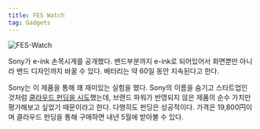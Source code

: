 ```yaml
---
title: FES Watch
tag: Gadgets
---
```

![FES-Watch](https://lh4.googleusercontent.com/--B07ZY11Izg/VH---KomN8I/AAAAAAAAHHA/oYQ7sMxezX0/s800/fes-watch.gif "FES-Watch")

Sony가 e-ink 손목시계를 공개했다. 밴드부분까지 e-ink로 되어있어서 화면뿐만 아니라 밴드 디자인까지 바꿀 수 있다. 배터리는 약 60일 동안 지속된다고 한다.

Sony는 이 제품을 통해 꽤 재미있는 실험을 했다. Sony의 이름을 숨기고 스타트업인 것처럼 [클라우드 펀딩을 시도](https://www.makuake.com/project/feswatchreturns/)했는데, 브랜드 파워가 반영되지 않은 제품의 순수 가치만 평가해보고 싶었기 때문이라고 한다. 다행히도 펀딩은 성공적이다. 가격은 19,800円이며 클라우드 펀딩을 통해 구매하면 내년 5월에 받아볼 수 있다.